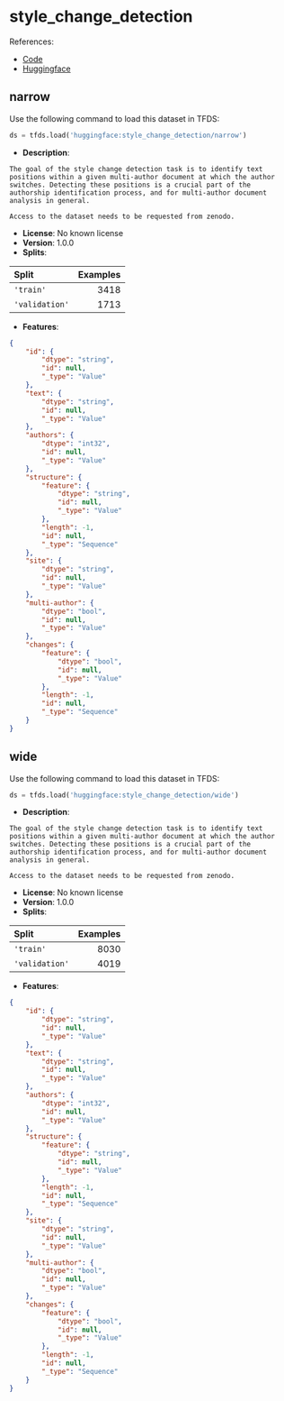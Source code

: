 # style_change_detection

References:

*   [Code](https://github.com/huggingface/datasets/blob/master/datasets/style_change_detection)
*   [Huggingface](https://huggingface.co/datasets/style_change_detection)


## narrow


Use the following command to load this dataset in TFDS:

```python
ds = tfds.load('huggingface:style_change_detection/narrow')
```

*   **Description**:

```
The goal of the style change detection task is to identify text positions within a given multi-author document at which the author switches. Detecting these positions is a crucial part of the authorship identification process, and for multi-author document analysis in general.

Access to the dataset needs to be requested from zenodo.
```

*   **License**: No known license
*   **Version**: 1.0.0
*   **Splits**:

Split  | Examples
:----- | -------:
`'train'` | 3418
`'validation'` | 1713

*   **Features**:

```json
{
    "id": {
        "dtype": "string",
        "id": null,
        "_type": "Value"
    },
    "text": {
        "dtype": "string",
        "id": null,
        "_type": "Value"
    },
    "authors": {
        "dtype": "int32",
        "id": null,
        "_type": "Value"
    },
    "structure": {
        "feature": {
            "dtype": "string",
            "id": null,
            "_type": "Value"
        },
        "length": -1,
        "id": null,
        "_type": "Sequence"
    },
    "site": {
        "dtype": "string",
        "id": null,
        "_type": "Value"
    },
    "multi-author": {
        "dtype": "bool",
        "id": null,
        "_type": "Value"
    },
    "changes": {
        "feature": {
            "dtype": "bool",
            "id": null,
            "_type": "Value"
        },
        "length": -1,
        "id": null,
        "_type": "Sequence"
    }
}
```



## wide


Use the following command to load this dataset in TFDS:

```python
ds = tfds.load('huggingface:style_change_detection/wide')
```

*   **Description**:

```
The goal of the style change detection task is to identify text positions within a given multi-author document at which the author switches. Detecting these positions is a crucial part of the authorship identification process, and for multi-author document analysis in general.

Access to the dataset needs to be requested from zenodo.
```

*   **License**: No known license
*   **Version**: 1.0.0
*   **Splits**:

Split  | Examples
:----- | -------:
`'train'` | 8030
`'validation'` | 4019

*   **Features**:

```json
{
    "id": {
        "dtype": "string",
        "id": null,
        "_type": "Value"
    },
    "text": {
        "dtype": "string",
        "id": null,
        "_type": "Value"
    },
    "authors": {
        "dtype": "int32",
        "id": null,
        "_type": "Value"
    },
    "structure": {
        "feature": {
            "dtype": "string",
            "id": null,
            "_type": "Value"
        },
        "length": -1,
        "id": null,
        "_type": "Sequence"
    },
    "site": {
        "dtype": "string",
        "id": null,
        "_type": "Value"
    },
    "multi-author": {
        "dtype": "bool",
        "id": null,
        "_type": "Value"
    },
    "changes": {
        "feature": {
            "dtype": "bool",
            "id": null,
            "_type": "Value"
        },
        "length": -1,
        "id": null,
        "_type": "Sequence"
    }
}
```


